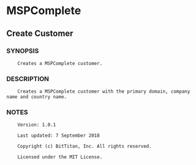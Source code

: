 # MSPComplete
## Create Customer
### SYNOPSIS
```
    Creates a MSPComplete customer.
```
### DESCRIPTION
```
    Creates a MSPComplete customer with the primary domain, company name and country name.
```
### NOTES
```
    Version: 1.0.1
    Last updated: 7 September 2018
    Copyright (c) BitTitan, Inc. All rights reserved.
    Licensed under the MIT License.
```

